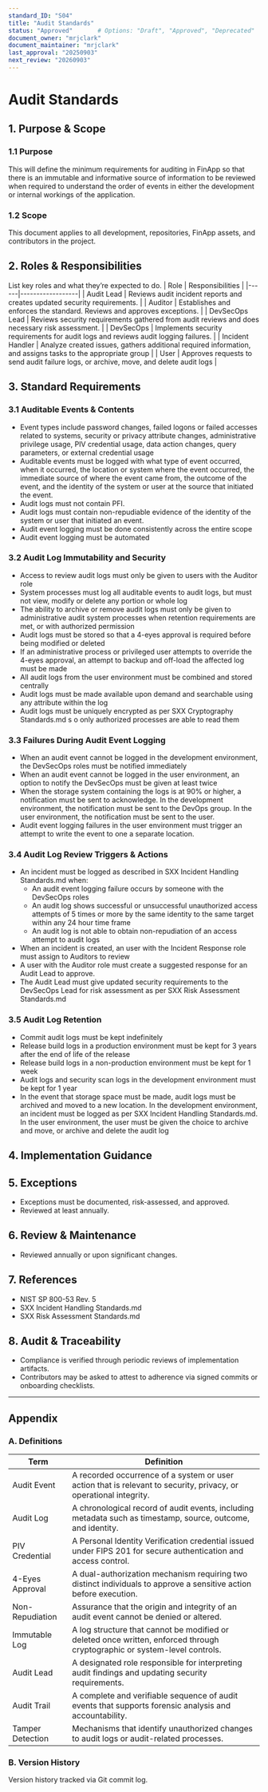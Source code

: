 ```yaml
---
standard_ID: "S04"
title: "Audit Standards"
status: "Approved"       # Options: "Draft", "Approved", "Deprecated"  
document_owner: "mrjclark"  
document_maintainer: "mrjclark"  
last_approval: "20250903"  
next_review: "20260903"  
---
```


# Audit Standards

## 1. Purpose & Scope

### 1.1 Purpose
This will define the minimum requirements for auditing in FinApp so that there is an immutable and informative source of information to be reviewed when required to understand the order of events in either the development or internal workings of the application. 

### 1.2 Scope
This document applies to all development, repositories, FinApp assets, and contributors in the project. 

## 2. Roles & Responsibilities
List key roles and what they’re expected to do.
| Role | Responsibilities |
|------|------------------|
| Audit Lead | Reviews audit incident reports and creates updated security requirements. |
| Auditor | Establishes and enforces the standard. Reviews and approves exceptions. |
| DevSecOps Lead | Reviews security requirements gathered from audit reviews and does necessary risk assessment. |
| DevSecOps | Implements security requirements for audit logs and reviews audit logging failures. |
| Incident Handler | Analyze created issues, gathers additional required information, and assigns tasks to the appropriate group |
| User | Approves requests to send audit failure logs, or archive, move, and delete audit logs |

## 3. Standard Requirements

### 3.1 Auditable Events & Contents
- Event types include password changes, failed logons or failed accesses related to systems, security or privacy attribute changes, administrative privilege usage, PIV credential usage, data action changes, query parameters, or external credential usage
- Auditable events must be logged with what type of event occurred, when it occurred, the location or system where the event occurred, the immediate source of where the event came from, the outcome of the event, and the identity of the system or user at the source that initiated the event.
- Audit logs must not contain PFI.
- Audit logs must contain non-repudiable evidence of the identity of the system or user that initiated an event.
- Audit event logging must be done consistently across the entire scope
- Audit event logging must be automated

### 3.2 Audit Log Immutability and Security
- Access to review audit logs must only be given to users with the Auditor role
- System processes must log all auditable events to audit logs, but must not view, modify or delete any portion or whole log
- The ability to archive or remove audit logs must only be given to administrative audit system processes when retention requirements are met, or with authorized permission
- Audit logs must be stored so that a 4-eyes approval is required before being modified or deleted
- If an administrative process or privileged user attempts to override the 4-eyes approval, an attempt to backup and off-load the affected log must be made 
- All audit logs from the user environment must be combined and stored centrally
- Audit logs must be made available upon demand and searchable using any attribute within the log
- Audit logs must be uniquely encrypted as per SXX Cryptography Standards.md s o only authorized processes are able to read them

### 3.3 Failures During Audit Event Logging
- When an audit event cannot be logged in the development environment, the DevSecOps roles must be notified immediately
- When an audit event cannot be logged in the user environment, an option to notify the DevSecOps must be given at least twice
- When the storage system containing the logs is at 90% or higher, a notification must be sent to acknowledge. In the development environment, the notification must be sent to the DevOps group. In the user environment, the notification must be sent to the user.
- Audit event logging failures in the user environment must trigger an attempt to write the event to one a separate location.

### 3.4 Audit Log Review Triggers & Actions
- An incident must be logged as described in SXX Incident Handling Standards.md when: 
    - An audit event logging failure occurs by someone with the DevSecOps roles
    - An audit log shows successful or unsuccessful unauthorized access attempts of 5 times or more by the same identity to the same target within any 24 hour time frame
    - An audit log is not able to obtain non-repudiation of an access attempt to audit logs
- When an incident is created, an user with the Incident Response role must assign to Auditors to review
- A user with the Auditor role must create a suggested response for an Audit Lead to approve.
- The Audit Lead must give updated security requirements to the DevSecOps Lead for risk assessment as per SXX Risk Assessment Standards.md 

### 3.5 Audit Log Retention
- Commit audit logs must be kept indefinitely
- Release build logs in a production environment must be kept for 3 years after the end of life of the release
- Release build logs in a non-production environment must be kept for 1 week
- Audit logs and security scan logs in the development environment must be kept for 1 year
- In the event that storage space must be made, audit logs must be archived and moved to a new location. In the development environment, an incident must be logged as per SXX Incident Handling Standards.md. In the user environment, the user must be given the choice to archive and move, or archive and delete the audit log

## 4. Implementation Guidance

## 5. Exceptions
- Exceptions must be documented, risk-assessed, and approved.
- Reviewed at least annually.  

## 6. Review & Maintenance
- Reviewed annually or upon significant changes.

## 7. References
- NIST SP 800-53 Rev. 5
- SXX Incident Handling Standards.md
- SXX Risk Assessment Standards.md

## 8. Audit & Traceability
- Compliance is verified through periodic reviews of implementation artifacts.
- Contributors may be asked to attest to adherence via signed commits or onboarding checklists.

---

## Appendix

### A. Definitions
| Term | Definition |
|------|------------|
| Audit Event | A recorded occurrence of a system or user action that is relevant to security, privacy, or operational integrity. |
| Audit Log | A chronological record of audit events, including metadata such as timestamp, source, outcome, and identity. |
| PIV Credential | A Personal Identity Verification credential issued under FIPS 201 for secure authentication and access control. |
| 4-Eyes Approval | A dual-authorization mechanism requiring two distinct individuals to approve a sensitive action before execution. |
| Non-Repudiation | Assurance that the origin and integrity of an audit event cannot be denied or altered. |
| Immutable Log | A log structure that cannot be modified or deleted once written, enforced through cryptographic or system-level controls. |
| Audit Lead | A designated role responsible for interpreting audit findings and updating security requirements. |
| Audit Trail | A complete and verifiable sequence of audit events that supports forensic analysis and accountability. |
| Tamper Detection | Mechanisms that identify unauthorized changes to audit logs or audit-related processes. |

### B. Version History
Version history tracked via Git commit log.
